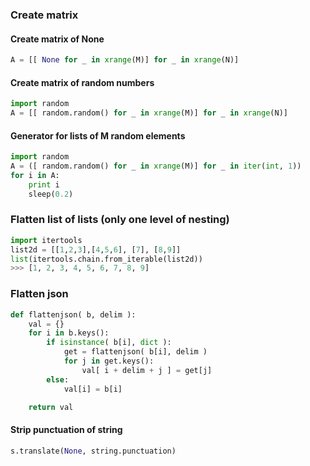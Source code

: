 ### Create matrix
#### Create matrix of None
```python
A = [[ None for _ in xrange(M)] for _ in xrange(N)]
```
#### Create matrix of random numbers
```python
import random
A = [[ random.random() for _ in xrange(M)] for _ in xrange(N)]
```

#### Generator for lists of M random elements
```python
import random
A = ([ random.random() for _ in xrange(M)] for _ in iter(int, 1))
for i in A:
    print i
    sleep(0.2)
```

### Flatten list of lists (only one level of nesting)
```python
import itertools
list2d = [[1,2,3],[4,5,6], [7], [8,9]]
list(itertools.chain.from_iterable(list2d))
>>> [1, 2, 3, 4, 5, 6, 7, 8, 9]
```

### Flatten json

```python
def flattenjson( b, delim ):
    val = {}
    for i in b.keys():
        if isinstance( b[i], dict ):
            get = flattenjson( b[i], delim )
            for j in get.keys():
                val[ i + delim + j ] = get[j]
        else:
            val[i] = b[i]

    return val
```
#### Strip punctuation of string
```python
s.translate(None, string.punctuation)
```
